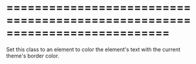 ===========================================================================
===========================================================================

<!--shortDescription-->
Set this class to an element to color the element's text with the current theme's border color.
<!--/shortDescription-->

<!--fullDescription-->

<!--/fullDescription-->
